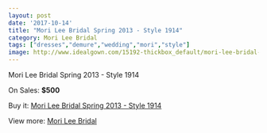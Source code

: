 ```yaml
---
layout: post
date: '2017-10-14'
title: "Mori Lee Bridal Spring 2013 - Style 1914"
category: Mori Lee Bridal
tags: ["dresses","demure","wedding","mori","style"]
image: http://www.idealgown.com/15192-thickbox_default/mori-lee-bridal-spring-2013-style-1914.jpg
---
```

Mori Lee Bridal Spring 2013 - Style 1914

On Sales: **$500**
<a href="https://www.idealgown.com/en/mori-lee-bridal/6087-mori-lee-bridal-spring-2013-style-1914.html"><amp-img layout="responsive" width="600" height="600" src="//www.idealgown.com/15192-thickbox_default/mori-lee-bridal-spring-2013-style-1914.jpg" alt="Mori Lee Bridal Spring 2013 - Style 1914 0" /></a>
<a href="https://www.idealgown.com/en/mori-lee-bridal/6087-mori-lee-bridal-spring-2013-style-1914.html"><amp-img layout="responsive" width="600" height="600" src="//www.idealgown.com/15193-thickbox_default/mori-lee-bridal-spring-2013-style-1914.jpg" alt="Mori Lee Bridal Spring 2013 - Style 1914 1" /></a>

Buy it: [Mori Lee Bridal Spring 2013 - Style 1914](https://www.idealgown.com/en/mori-lee-bridal/6087-mori-lee-bridal-spring-2013-style-1914.html "Mori Lee Bridal Spring 2013 - Style 1914")

View more: [Mori Lee Bridal](https://www.idealgown.com/en/90-mori-lee-bridal "Mori Lee Bridal")